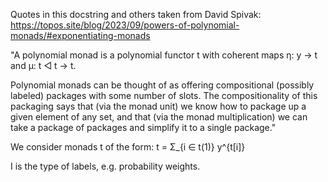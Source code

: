 Quotes in this docstring and others taken from David Spivak: https://topos.site/blog/2023/09/powers-of-polynomial-monads/#exponentiating-monads

"A polynomial monad is a polynomial functor t with coherent maps η: y → t and  μ: t ◁ t → t.

Polynomial monads can be thought of as offering compositional (possibly labeled)  packages with some number of slots. The compositionality of this packaging says  that (via the monad unit) we know how to package up a given element of any set,  and that (via the monad multiplication) we can take a package of packages and  simplify it to a single package."

We consider monads t of the form: t = Σ_{i ∈ t(1)} y^{t[i]}

I is the type of labels, e.g. probability weights.
